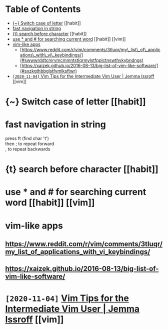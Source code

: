 
# Table of Contents

-   [{~} Switch case of letter](#swtchcsflttr) [[habit]]
-   [fast navigation in string](#fstnvgtnnstrng) 
-   [{t} search before character](#tsrchbfrchrctr) [[habit]]
-   [use \* and # for searching current word](#sndfrsrchngcrrntwrd) [[habit]] [[vim]]
-   [vim-like apps](#vmlkpps) 
    -   [https://www.reddit.com/r/vim/comments/3tluqr/my\_list\_of\_applications\_with\_vi\_keybindings/](#swwwrddtcmrvmcmmntstlqrmylstfpplctnswthvkybndngs) 
    -   [https://xaizek.github.io/2016-08-13/big-list-of-vim-like-software/](#sxzkgthbbglstfvmlksftwr) 
-   [`[2020-11-04]` Vim Tips for the Intermediate Vim User | Jemma Issroff](#sjmmdvblgntrmdtvmtpsvmtpsfrthntrmdtvmsrjmmssrff) [[vim]]





# {~} Switch case of letter      [[habit]]




# fast navigation in string

press ft (find char 't')  
then ; to repeat forward  
     , to repeat backwards  




# {t} search before character      [[habit]]




# use \* and # for searching current word      [[habit]] [[vim]]




# vim-like apps





## <https://www.reddit.com/r/vim/comments/3tluqr/my_list_of_applications_with_vi_keybindings/> 




## <https://xaizek.github.io/2016-08-13/big-list-of-vim-like-software/> 




# `[2020-11-04]` [Vim Tips for the Intermediate Vim User | Jemma Issroff](https://jemma.dev/blog/intermediate-vim-tips)      [[vim]]

